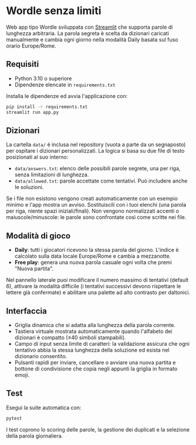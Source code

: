 # Wordle senza limiti

Web app tipo Wordle sviluppata con [Streamlit](https://streamlit.io) che supporta parole di lunghezza arbitraria. La parola segreta è scelta da dizionari caricati manualmente e cambia ogni giorno nella modalità Daily basata sul fuso orario Europe/Rome.

## Requisiti

- Python 3.10 o superiore
- Dipendenze elencate in `requirements.txt`

Installa le dipendenze ed avvia l'applicazione con:

```bash
pip install -r requirements.txt
streamlit run app.py
```

## Dizionari

La cartella `data/` è inclusa nel repository (vuota a parte da un segnaposto) per ospitare i dizionari personalizzati. La logica si basa su due file di testo posizionati al suo interno:

- `data/answers.txt`: elenco delle possibili parole segrete, una per riga, senza limitazioni di lunghezza.
- `data/allowed.txt`: parole accettate come tentativi. Può includere anche le soluzioni.

Se i file non esistono vengono creati automaticamente con un esempio minimo e l'app mostra un avviso. Sostituiscili con i tuoi elenchi (una parola per riga, niente spazi iniziali/finali). Non vengono normalizzati accenti o maiuscole/minuscole: le parole sono confrontate così come scritte nei file.

## Modalità di gioco

- **Daily**: tutti i giocatori ricevono la stessa parola del giorno. L'indice è calcolato sulla data locale Europe/Rome e cambia a mezzanotte.
- **Free play**: genera una nuova parola casuale ogni volta che premi "Nuova partita".

Nel pannello laterale puoi modificare il numero massimo di tentativi (default 6), attivare la modalità difficile (i tentativi successivi devono rispettare le lettere già confermate) e abilitare una palette ad alto contrasto per daltonici.

## Interfaccia

- Griglia dinamica che si adatta alla lunghezza della parola corrente.
- Tastiera virtuale mostrata automaticamente quando l'alfabeto dei dizionari è compatto (≤40 simboli stampabili).
- Campo di input senza limite di caratteri: la validazione assicura che ogni tentativo abbia la stessa lunghezza della soluzione ed esista nel dizionario consentito.
- Pulsanti rapidi per inviare, cancellare o avviare una nuova partita e bottone di condivisione che copia negli appunti la griglia in formato emoji.

## Test

Esegui la suite automatica con:

```bash
pytest
```

I test coprono lo scoring delle parole, la gestione dei duplicati e la selezione della parola giornaliera.
